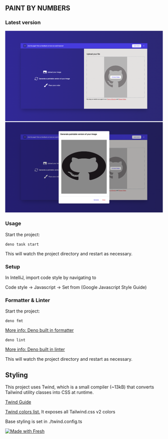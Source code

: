 ## PAINT BY NUMBERS

### Latest version

![2022-09-26-1](./static/progress/2022-09-26-1.png)
![2022-09-26-2](./static/progress/2022-09-26-2.png)

### Usage

Start the project:

```
deno task start
```

This will watch the project directory and restart as necessary.

### Setup

In IntelliJ, import code style by navigating to

Code style -> Javascript -> Set from (Google Javascript Style Guide)

### Formatter & Linter

Start the project:

```
deno fmt
```

[More info: Deno built in formatter](https://deno.land/manual@v1.25.2/tools/formatter)

```
deno lint
```

[More info: Deno built in linter](https://deno.land/manual@v1.25.2/tools/linter)

This will watch the project directory and restart as necessary.

## Styling

This project uses Twind, which is a small compiler (~13kB) that converts
Tailwind utility classes into CSS at runtime.

[Twind Guide](https://twind.dev/handbook/introduction.html)

[Twind colors list.](https://twind.dev/api/modules/twind_colors.html) It exposes
all Tailwind.css v2 colors

Base styling is set in ./twind.config.ts

[![Made with Fresh](https://fresh.deno.dev/fresh-badge-dark.svg)](https://fresh.deno.dev)
